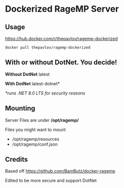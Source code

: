 # Dockerized RageMP Server
## Usage
https://hub.docker.com/r/thepavlov/ragemp-dockerized

```
docker pull thepavlov/ragemp-dockerized
```
## With or without DotNet. You decide!
**Without DotNet** latest

**With DotNet** latest-dotnet*

_*runs .NET 8.0 LTS for security reasons_

## Mounting
Server Files are under **/opt/ragemp/**

Files you might want to mount
- /opt/ragemp/resources
- /opt/ragemp/conf.json

## Credits
Based off https://github.com/BamButz/docker-ragemp

Edited to be more secure and support DotNet
